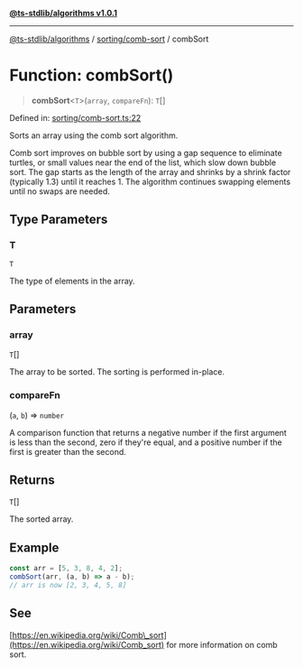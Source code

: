 [**@ts-stdlib/algorithms v1.0.1**](../../../README.md)

***

[@ts-stdlib/algorithms](../../../modules.md) / [sorting/comb-sort](../README.md) / combSort

# Function: combSort()

> **combSort**\<`T`\>(`array`, `compareFn`): `T`[]

Defined in: [sorting/comb-sort.ts:22](https://github.com/gabaudette/ts-stdlib/blob/94404285f4faf17348604cdfd50e84b4b9ee7b00/packages/algorithms/src/sorting/comb-sort.ts#L22)

Sorts an array using the comb sort algorithm.

Comb sort improves on bubble sort by using a gap sequence to eliminate turtles, or small values near the end of the list,
which slow down bubble sort. The gap starts as the length of the array and shrinks by a shrink factor (typically 1.3)
until it reaches 1. The algorithm continues swapping elements until no swaps are needed.

## Type Parameters

### T

`T`

The type of elements in the array.

## Parameters

### array

`T`[]

The array to be sorted. The sorting is performed in-place.

### compareFn

(`a`, `b`) => `number`

A comparison function that returns a negative number if the first argument is less than the second,
                   zero if they're equal, and a positive number if the first is greater than the second.

## Returns

`T`[]

The sorted array.

## Example

```typescript
const arr = [5, 3, 8, 4, 2];
combSort(arr, (a, b) => a - b);
// arr is now [2, 3, 4, 5, 8]
```

## See

[https://en.wikipedia.org/wiki/Comb\_sort](https://en.wikipedia.org/wiki/Comb_sort) for more information on comb sort.
